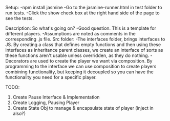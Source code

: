 Setup:
  -npm install jasmine
  -Go to the jasmine-runner.html in test folder to run tests.
  -Click the show check box at the right hand side of the page to see the tests.

Description:
So what's going on?
  -Good question. This is a template for different players.
  -Assumptions are noted as comments in the corresponding .js file.
Src folder:
  -The interfaces folder, brings interfaces to JS. By creating a class that defines empty functions and then using these interfaces as inheritance parent classes, we create an interface of sorts as these functions aren't usable unless overridden, as they do nothing.
  -Decorators are used to create the player we want via composition. By programming to the interface we can use composition to create players combining functionality, but keeping it decoupled so you can have the functionality you need for a specific player.


TODO:
1) Create Pause Interface & Implementation
2) Create Logging, Pausing Player
3) Create State Obj to manage & encapsulate state of player (inject in also?)
